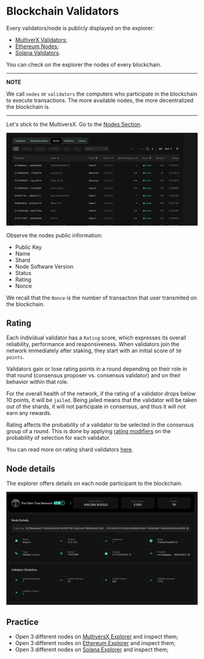 # Blockchain Validators

Every validators/node is publicly displayed on the explorer:
* [MultiverX Validators](https://explorer.multiversx.com/validators);
* [Ethereum Nodes](https://etherscan.io/nodetracker/nodes);
* [Solana Validators](https://solscan.io/validator).

You can check on the explorer the nodes of every blockchain.

---
**NOTE**

We call `nodes` or `validators` the computers who participate in the blockchain to execute transactions.
The more available nodes, the more decentralized the blockchain is.

---

Let's stick to the MultiversX. Go to the [Nodes Section](https://explorer.multiversx.com/nodes).

![Nodes](../../media/nodes.png)

Observe the nodes public information:
* Public Key
* Name
* Shard
* Node Software Version
* Status
* Rating
* Nonce

We recall that the `Nonce` is the number of transaction that user transmited on the blockchain.

## Rating
Each individual validator has a `Rating` score, which expresses its overall reliability, performance and responsiveness.
When validators join the network immediately after staking, they start with an initial score of `50 points`.

Validators gain or lose rating points in a round depending on their role in that round (consensus proposer vs. consensus validator) and on their behavior within that role.

For the overall health of the network, if the rating of a validator drops below 10 points, it will be `jailed`. Being jailed means that the validator will be taken out of the shards, it will not participate in consensus, and thus it will not earn any rewards.

Rating affects the probability of a validator to be selected in the consensus group of a round. This is done by applying [rating modifiers](https://docs.multiversx.com/validators/rating/#consensus-probabilities) on the probability of selection for each validator.

You can read more on rating shard validators [here](https://docs.multiversx.com/validators/rating/#rating-shard-validators).


## Node details

The explorer offers details on each node participant to the blockchain.

![Node Details](../../media/node_details.png)


## Practice

- Open 3 different nodes on [MultiversX Explorer](https://explorer.multiversx.com/nodes) and inspect them;
- Open 3 different nodes on [Ethereum Explorer](https://etherscan.io/nodetracker/nodes) and inspect them;
- Open 3 different nodes on [Solana Explorer](https://solscan.io/validator) and inspect them;
